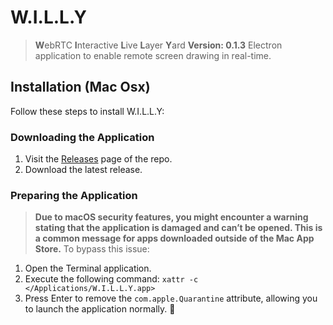 # W.I.L.L.Y
>  **W**ebRTC **I**nteractive **L**ive **L**ayer **Y**ard
**Version: 0.1.3**
Electron application to enable remote screen drawing in real-time.

## Installation (Mac Osx)
Follow these steps to install W.I.L.L.Y:

### Downloading the Application
1. Visit the [Releases](https://github.com/Brackstonian/W.I.L.L.Y/releases) page of the repo.
2. Download the latest release.

### Preparing the Application
> **Due to macOS security features, you might encounter a warning stating
>that the application is damaged and can’t be opened. This is a common
>message for apps downloaded outside of the Mac App Store.**
To bypass this issue:
1. Open the Terminal application.
2. Execute the following command: `xattr -c </Applications/W.I.L.L.Y.app> `
3. Press Enter to remove the `com.apple.Quarantine` attribute, allowing you to launch the application normally. 🎉

